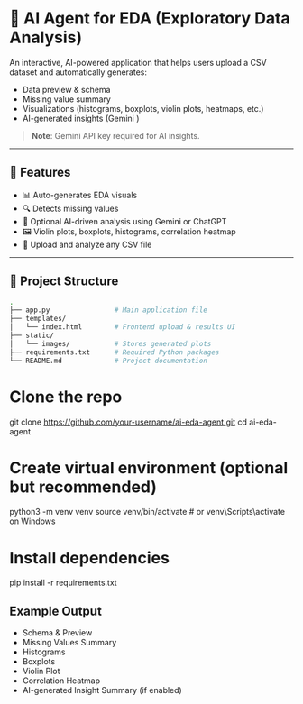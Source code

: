 # 🧠 AI Agent for EDA (Exploratory Data Analysis)

An interactive, AI-powered application that helps users upload a CSV dataset and automatically generates:

- Data preview & schema
- Missing value summary
- Visualizations (histograms, boxplots, violin plots, heatmaps, etc.)
- AI-generated insights (Gemini )

> **Note**: Gemini API key required for AI insights.

---

## 🚀 Features

- 📊 Auto-generates EDA visuals
- 🔍 Detects missing values
- 🤖 Optional AI-driven analysis using Gemini or ChatGPT
- 🖼️ Violin plots, boxplots, histograms, correlation heatmap
- 📁 Upload and analyze any CSV file

---

## 📂 Project Structure

```bash
.
├── app.py                # Main application file
├── templates/
│   └── index.html        # Frontend upload & results UI
├── static/
│   └── images/           # Stores generated plots
├── requirements.txt      # Required Python packages
└── README.md             # Project documentation
```


# Clone the repo

git clone https://github.com/your-username/ai-eda-agent.git
cd ai-eda-agent

# Create virtual environment (optional but recommended)

python3 -m venv venv
source venv/bin/activate  # or venv\Scripts\activate on Windows

# Install dependencies

pip install -r requirements.txt

## Example Output

* Schema & Preview
* Missing Values Summary
* Histograms
* Boxplots
* Violin Plot
* Correlation Heatmap
* AI-generated Insight Summary (if enabled)
